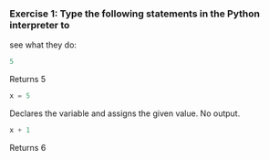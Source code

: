 ### Exercise 1: Type the following statements in the Python interpreter to
see what they do:

```python
5
```
Returns 5
```python
x = 5
```
Declares the variable and assigns the given value. No output.
```python
x + 1
```
Returns 6
